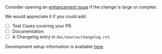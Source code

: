 Consider opening an
[enhancement issue](https://github.com/ratt-ru/xarray-ms/issues/new/choose)
if the change is large or complex.

We would appreciate it if you could add:

- [ ] Test Cases covering your PR.
- [ ] Documentation.
- [ ] A Changelog entry in `doc/source/changelog.rst`.

Development setup information is available [here](https://xarray-ms.readthedocs.io/en/latest/install.html#development).

